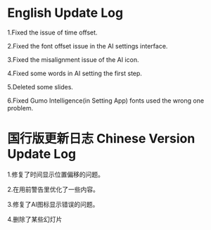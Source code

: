 # English Update Log
1.Fixed the issue of time offset.

2.Fixed the font offset issue in the AI settings interface.

3.Fixed the misalignment issue of the AI icon.

4.Fixed some words in AI setting the first step. 

5.Deleted some slides.

6.Fixed Gumo Intelligence(in Setting App) fonts used the wrong one problem.

# 国行版更新日志 Chinese Version Update Log
1.修复了时间显示位置偏移的问题。

2.在用前警告里优化了一些内容。

3.修复了AI图标显示错误的问题。

4.删除了某些幻灯片
